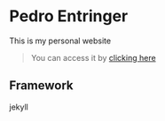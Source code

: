 # Pedro Entringer
This is my personal website 

> You can access it by [clicking here](https://pedroentringer.dev/)
## Framework
jekyll